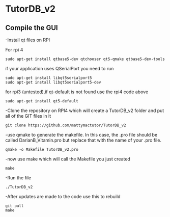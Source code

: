 # TutorDB_v2

## Compile the GUI
-Install qt files on RPI

For rpi 4
```
sudo apt-get install qtbase5-dev qtchooser qt5-qmake qtbase5-dev-tools
```
if your application uses QSerialPort you need to run
```
sudo apt-get install libqt5serialport5
sudo apt-get install libqt5serialport5-dev
```

for rpi3 (untested),if qt-default is not found use the rpi4 code above
```
sudo apt-get install qt5-default
```

-Clone the repository on RPI4 which will create a TutorDB_v2 folder and put all of the GIT files in it
```
git clone https://github.com/mattymactutor/TutorDB_v2
```

-use qmake to generate the makefile. 
In this case, the .pro file should be called DarianB_Vitamin.pro but replace that with the name of your .pro file.
```
qmake -o Makefile TutorDB_v2.pro
```

-now use make which will call the Makefile you just created
```
make
```
-Run the file
```
./TutorDB_v2
```


-After updates are made to the code use this to rebuild
```
git pull
make
```
